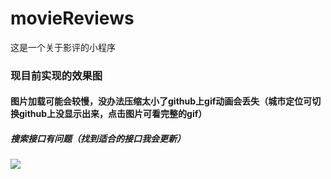 # movieReviews
这是一个关于影评的小程序
### 现目前实现的效果图
#### 图片加载可能会较慢，没办法压缩太小了github上gif动画会丢失（城市定位可切换github上没显示出来，点击图片可看完整的gif）
##### 搜索接口有问题（找到适合的接口我会更新）
<div>
    <img src='https://img01.sogoucdn.com/app/a/100520146/629b13cfb0dc1e2e2a5c45ba472b7cab'/>
</div>
